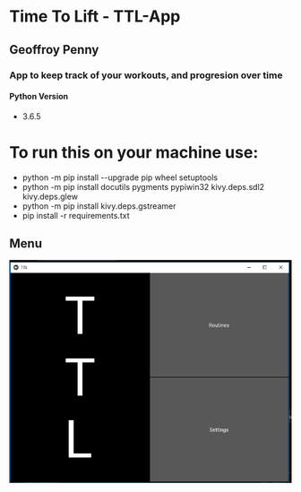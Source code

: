 # Time To Lift - TTL-App
## Geoffroy Penny
### App to keep track of your workouts, and progresion over time

#### Python Version
* 3.6.5

# To run this on your machine use:
 * python -m pip install --upgrade pip wheel setuptools
 * python -m pip install docutils pygments pypiwin32 kivy.deps.sdl2 kivy.deps.glew
 * python -m pip install kivy.deps.gstreamer
 * pip install -r requirements.txt
 
 ## Menu
 ![alt text](https://github.com/HexRoy/TTL-App/blob/master/Images/1%20Menu.png)
